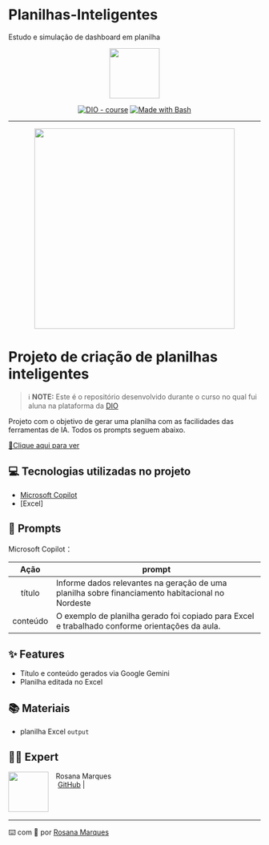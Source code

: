 # Planilhas-Inteligentes
Estudo e simulação de dashboard em planilha
<p align="center">
    <img width="100" src=".github/assets/banner.png">
</p>


<p align="center">
<a href="https://dio.me/"><img src="https://img.shields.io/badge/DIO-Course-28DA77?logo=youtube" alt="DIO - course"></a>
<a href="https://www.gnu.org/software/bash/" title="Go to Bash homepage"><img src="https://img.shields.io/badge/Prompt-Project-blue?logo=gnu-bash&amp;logoColor=white" alt="Made with Bash"></a></p>

-------


<p align="center">
<img 
    src="./assets/Capa Ebook.png"
    width="400"  
/>
</p>

# Projeto de criação de planilhas inteligentes


 > ℹ️ **NOTE:** Este é o repositório desenvolvido durante o curso no qual fui aluna na plataforma da [DIO](https://dio.me)

Projeto com o objetivo de gerar uma planilha com as facilidades das ferramentas de IA. Todos os prompts
seguem abaixo.

<a href="https://github.com/RMQS/Planilhas-Inteligentes/blob/main/Simula%C3%A7%C3%A3o%20financiamento%20habitacional.xlsx" title="View Planilha now"> 📕Clique aqui para ver </a>

## 💻 Tecnologias utilizadas no projeto

- [Microsoft Copilot](https://copilot.microsoft.com/)
- [Excel]

## 🧠 Prompts


Microsoft Copilot：

|   Ação   | prompt                                                                                                                                                                                                                                                                         |
| :------: | ------------------------------------------------------------------------------------------------------------------------------------------------------------------------------------------------------------------------------------------------------------------------------ |
|  título  | Informe dados relevantes na geração de uma planilha sobre financiamento habitacional no Nordeste                                                        |
| conteúdo | O exemplo de planilha gerado foi copiado para Excel e trabalhado conforme orientações da aula. |



## ✨ Features

- Título e conteúdo gerados via Google Gemini
- Planilha editada no Excel

## 📚 Materiais

- planilha Excel `output`


## 👨‍💻 Expert

<p>
    <img 
      align=left 
      margin=10 
      width=80 
      src="https://img.freepik.com/fotos-gratis/conceito-de-colagem-de-avatar-metaverso_52683-96429.jpg?t=st=1735485954~exp=1735489554~hmac=32829ad525f2c00f1e3c2be89b41e0a46fd8e273c4a34497a55ffd4981bbbdda&w=740"
    />
    <p>&nbsp&nbsp&nbspRosana Marques<br>
    &nbsp&nbsp&nbsp
    <a href="https://github.com/RMQS">
    GitHub</a>&nbsp;|&nbsp;
   
</p>
<br/><br/>
<p>

---

⌨️ com 💛 por [Rosana Marques](https://github.com/RMQS)
